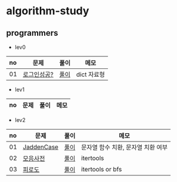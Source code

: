 # algorithm-study

## programmers

- lev0

|no|문제|풀이|메모|
|:---|---|---|---|
|01|[로그인성공?](https://school.programmers.co.kr/learn/courses/30/lessons/120883)|[풀이](https://github.com/wan0911/algorithm-study/tree/main/programmers/%EB%A1%9C%EA%B7%B8%EC%9D%B8%EC%84%B1%EA%B3%B5%3F)|dict 자료형|

- lev1

|no|문제|풀이|메모|
|:---|---|---|---|




- lev2

|no|문제|풀이|메모|
|:---|---|---|---|
|01|[JaddenCase](https://school.programmers.co.kr/learn/courses/30/lessons/12951)|[풀이](https://github.com/wan0911/algorithm-study/blob/main/programmers/JaddenCase/Jaddencase.py)|문자열 함수 치환, 문자열 치환 여부|
|02|[모음사전](https://school.programmers.co.kr/learn/courses/30/lessons/84512)|[풀이](https://github.com/wan0911/algorithm-study/tree/main/programmers/%EB%AA%A8%EC%9D%8C%EC%82%AC%EC%A0%84)|itertools|
|03|[피로도](https://school.programmers.co.kr/learn/courses/30/lessons/87946)|[풀이](https://school.programmers.co.kr/learn/courses/30/lessons/87946)|itertools or bfs|


